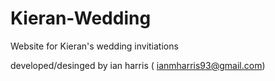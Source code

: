 # Kieran-Wedding
Website for Kieran's wedding invitiations

developed/desinged by ian harris ( ianmharris93@gmail.com)
